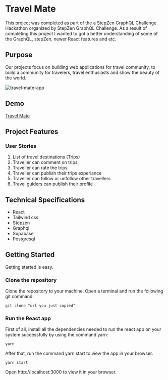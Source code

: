 # Travel Mate

This project was completed as part of the a StepZen GraphQL Challenge Hackathon organized by StepZen GraphQL Challenge. As a result of completing this project I wanted to got a better understanding of some of the GraphQL, stepZen, newer React features and etc.

## Purpose

Our projects focus on building web applications for travel community, to build a community for travelers, travel enthusiasts and show the beauty of the world.



![travel-mate-app](https://user-images.githubusercontent.com/52546856/179351951-b7f5b985-608f-42db-a2d8-5596fb8866b5.png)

## Demo

[Travel Mate](https://travel-mate-tau.vercel.app/)

## Project Features

### User Stories

1. List of travel destinations (Trips)
2. Traveller can comment on trips
3. Traveller can rate the trips
4. Traveller can publish their trips experiance
5. Traveller can follow or unfollow other travellers
6. Travel guiders can publish their profile

## Technical Specifications

- React
- Tailwind css
- Stepzen
- Graphql
- Supabase
- Postgresql

## Getting Started

Getting started is easy.

### Clone the repository

Clone the repository to your machine. Open a terminal and run the following git command:

```
git clone "url you just copied"
```

### Run the React app

First of all, install all the dependencies needed to run the react app on your system successfully by using the command yarn:

```
yarn
```

After that, run the command yarn start to view the app in your browser.

```
yarn start
```

Open http://localhost:3000 to view it in your browser.
